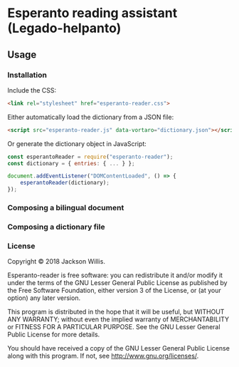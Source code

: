 # Esperanto reading assistant (Legado-helpanto)

## Usage

### Installation

Include the CSS:

```html
<link rel="stylesheet" href="esperanto-reader.css">
```

Either automatically load the dictionary from a JSON file:

```html
<script src="esperanto-reader.js" data-vortaro="dictionary.json"></script>
```
 
Or generate the dictionary object in JavaScript:

```js
const esperantoReader = require("esperanto-reader");
const dictionary = { entries: { ... } };

document.addEventListener("DOMContentLoaded", () => {
    esperantoReader(dictionary);
});
```

### Composing a bilingual document

### Composing a dictionary file

### License

Copyright © 2018 Jackson Willis.

Esperanto-reader is free software: you can redistribute it and/or modify it under the terms of the GNU Lesser General Public License as published by the Free Software Foundation, either version 3 of the License, or (at your option) any later version.

This program is distributed in the hope that it will be useful, but WITHOUT ANY WARRANTY; without even the implied warranty of MERCHANTABILITY or FITNESS FOR A PARTICULAR PURPOSE. See the GNU Lesser General Public License for more details.

You should have received a copy of the GNU Lesser General Public License along with this program. If not, see http://www.gnu.org/licenses/.